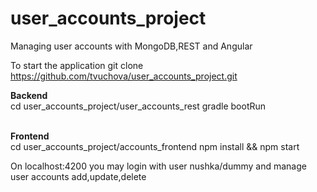 # user_accounts_project
Managing user accounts with MongoDB,REST and Angular

To start the application
git clone https://github.com/tvuchova/user_accounts_project.git

<b>Backend</b><br>
cd user_accounts_project/user_accounts_rest
gradle bootRun

<br>
<b>Frontend</b><br>
cd user_accounts_project/accounts_frontend
npm install && npm start

On localhost:4200 you may login with user nushka/dummy and manage user accounts add,update,delete
